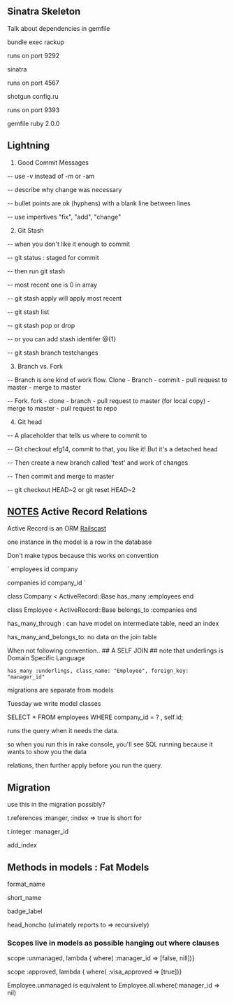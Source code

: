## Sinatra Skeleton

Talk about dependencies in gemfile

bundle exec rackup

runs on port 9292

sinatra

runs on port 4567

shotgun config.ru

runs on port 9393

gemfile  ruby 2.0.0


## Lightning

1. Good Commit Messages

 -- use -v instead of -m or -am

 -- describe why change was necessary

 -- bullet points are ok (hyphens) with a blank line between lines

 -- use impertives "fix", "add", "change"

 2. Git Stash

 -- when you don't like it enough to commit

 -- git status : staged for commit

 -- then run git stash

 -- most recent one is 0 in array

 -- git stash apply will apply most recent

 -- git stash list

 -- git stash pop or drop

 -- or you can add stash identifer @{1}

 -- git stash branch testchanges

 3. Branch vs. Fork

 -- Branch is one kind of work flow. Clone - Branch - commit - pull request to master - merge to master

 -- Fork. fork - clone - branch - pull request to master  (for local copy) - merge to master - pull request to repo

 4. Git head

 -- A placeholder that tells us where to commit to

 -- Git checkout efg14, commit to that, you like it! But it's a detached head

 -- Then create a new branch called 'test' and work of changes

 -- Then commit and merge to master

 -- git checkout HEAD~2 or git reset HEAD~2

 ## [NOTES](https://gist.github.com/stujo/aaa3f8d9cff172354863) Active Record Relations ##

 Active Record is an ORM [Railscast](http://railscasts.com/episodes/239-activerecord-relation-walkthrough)

 one instance in the model is a row in the database

 Don't make typos because this works on convention

`
employees
id
company

companies
id
company_id
`

 class Company <  ActiveRecord::Base
   has_many :employees
  end

  class Employee < ActiveRecord::Base
   belongs_to :companies
  end

  has_many_through : can have model on intermediate table, need an index

  has_many_and_belongs_to: no data on the join table

When not following convention.. ## A SELF JOIN ## note that underlings is Domain Specific Language

  `
  has_many :underlings, class_name: "Employee", foreign_key: "manager_id"
  `

  migrations are separate from models

  Tuesday we write model classes

SELECT * FROM employees WHERE company_id = ? , self.id;

runs the query when it needs the data.

so when you run this in rake console, you'll see SQL running because it wants to show you the data

relations, then further apply before you run the query.


## Migration

use this in the migration possibly?

t.references :manger, :index => true
is short for

t.integer :manager_id

add_index

## Methods in models : Fat Models

format_name

short_name

badge_label

head_honcho (ulimately reports to => recursively)

### Scopes live in models as possible hanging out where clauses

scope :unmanaged, lambda { where( :manager_id => [false, nill])}

scope :approved, lambda { where( :visa_approved => [true])}

Employee.unmanaged is equivalent to  Employee.all.where(:manager_id => nil)
